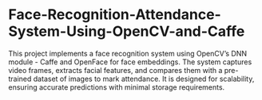 # Face-Recognition-Attendance-System-Using-OpenCV-and-Caffe
This project implements a face recognition system using OpenCV’s DNN module - Caffe and OpenFace for face embeddings. The system captures video frames, extracts facial features, and compares them with a pre-trained dataset of images to mark attendance. It is designed for scalability, ensuring accurate predictions with minimal storage requirements.
